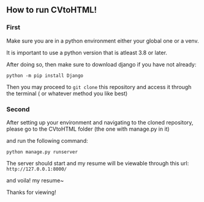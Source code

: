 ## How to run CVtoHTML! ##

### First ###

Make sure you are in a python environment either your global one or a venv.

It is important to use a python version that is atleast 3.8 or later.

After doing so, then make sure to download django if you have not already:

`python -m pip install Django`

Then you may proceed to `git clone` this repository and access it through the terminal ( or whatever method you like best)


### Second ###
After setting up your environment and navigating to the cloned repository, please go to the CVtoHTML folder (the one with manage.py in it)

and run the following command:

`python manage.py runserver`

The server should start and my resume will be viewable through this url:
`http://127.0.0.1:8000/`

and voila! my resume~

Thanks for viewing!